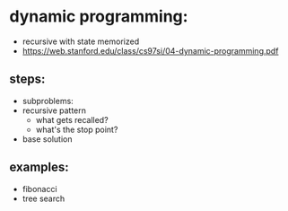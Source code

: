 # dynamic programming:
* recursive with state memorized
* https://web.stanford.edu/class/cs97si/04-dynamic-programming.pdf

## steps:
* subproblems:
* recursive pattern
    * what gets recalled?
    * what's the stop point?
* base solution

## examples:
* fibonacci
* tree search
